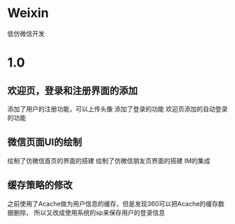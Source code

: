 # Weixin
  低仿微信开发

  # 1.0

  ## 欢迎页，登录和注册界面的添加
  添加了用户的注册功能，可以上传头像
  添加了登录的功能
  欢迎页添加的自动登录的功能


  ## 微信页面UI的绘制

  绘制了仿微信首页的界面的搭建
  绘制了仿微信朋友页界面的搭建
  IM的集成



  ## 缓存策略的修改

  之前使用了Acache做为用户信息的缓存，但是发现360可以把Acache的缓存数据删除，
  所以又改成使用系统的sp来保存用户的登录信息






